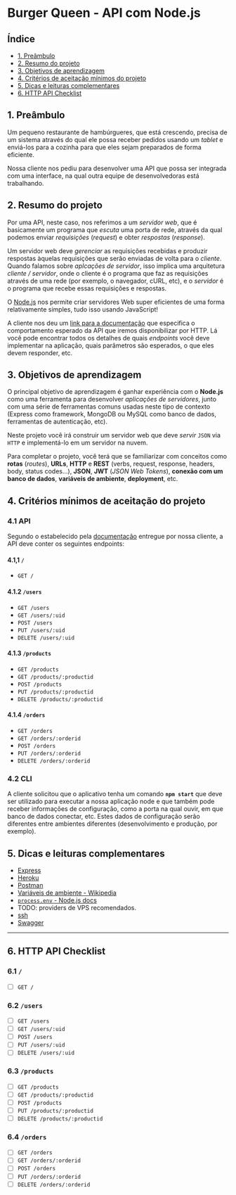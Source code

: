 # Burger Queen - API com Node.js

## Índice

- [1. Preâmbulo](#1-preâmbulo)
- [2. Resumo do projeto](#2-resumo-do-projeto)
- [3. Objetivos de aprendizagem](#3-objetivos-de-aprendizagem)
- [4. Critérios de aceitação mínimos do projeto](#5-critérios-de-aceitação-mínimos-do-projeto)
- [5. Dicas e leituras complementares](#6-dicas-e-leituras-complementares)
- [6. HTTP API Checklist](#7-http-api-checklist)

## 1. Preâmbulo

Um pequeno restaurante de hambúrgueres, que está crescendo, precisa de um
sistema através do qual ele possa receber pedidos usando um _tablet_ e enviá-los
para a cozinha para que eles sejam preparados de forma eficiente.

Nossa cliente nos pediu para desenvolver uma API que possa ser integrada com uma interface,
na qual outra equipe de desenvolvedoras está trabalhando.

## 2. Resumo do projeto

Por uma API, neste caso, nos referimos a um _servidor web_, que é
basicamente um programa que _escuta_ uma porta de rede, através da qual
podemos enviar _requisições_ (_request_) e obter _respostas_ (_response_).

Um servidor web deve _gerenciar_ as requisições recebidas e produzir respostas àquelas
requisições que serão enviadas de volta para o _cliente_. Quando falamos sobre
_aplcações de servidor_, isso implica uma arquitetura _cliente / servidor_,
onde o cliente é o programa que faz as requisições através de uma rede (por
exemplo, o navegador, cURL, etc), e o _servidor_ é o programa que recebe
essas requisições e respostas.

O [Node.js](https://nodejs.org/) nos permite criar servidores Web super eficientes
de uma forma relativamente simples, tudo isso usando JavaScript!

A cliente nos deu um [link para a documentação](https://documenter.getpostman.com/view/1721181/RWgozeom)
que especifica o comportamento esperado da API que iremos disponibilizar por 
HTTP. Lá você pode encontrar todos os detalhes de quais _endpoints_ você deve 
implementar na aplicação, quais parâmetros são esperados, o que eles devem 
responder, etc.

## 3. Objetivos de aprendizagem

O principal objetivo de aprendizagem é ganhar experiência com o **Node.js**
como uma ferramenta para desenvolver _aplicações de servidores_, junto com uma
série de ferramentas comuns usadas neste tipo de contexto (Express como
framework, MongoDB ou MySQL como banco de dados, ferramentas de autenticação, 
etc).

Neste projeto você irá construir um servidor web que deve _servir_ `JSON`
via `HTTP` e implementá-lo em um servidor na nuvem.

Para completar o projeto, você terá que se familiarizar com conceitos como
**rotas** (_routes_), **URLs**, **HTTP** e **REST** (verbs, request, response, headers,
body, status codes...), **JSON**, **JWT** (_JSON Web Tokens_), **conexão com um banco de dados**, **variáveis de ambiente**, **deployment**, etc.

## 4. Critérios mínimos de aceitação do projeto

### 4.1 API

Segundo o estabelecido pela [documentação](https://documenter.getpostman.com/view/1721181/RWgozeom)
entregue por nossa cliente, a API deve conter os seguintes endpoints:

#### 4.1,1 `/`

* `GET /`

#### 4.1.2 `/users`

* `GET /users`
* `GET /users/:uid`
* `POST /users`
* `PUT /users/:uid`
* `DELETE /users/:uid`

#### 4.1.3 `/products`

* `GET /products`
* `GET /products/:productid`
* `POST /products`
* `PUT /products/:productid`
* `DELETE /products/:productid`

#### 4.1.4 `/orders`

* `GET /orders`
* `GET /orders/:orderid`
* `POST /orders`
* `PUT /orders/:orderid`
* `DELETE /orders/:orderid`

### 4.2 CLI

A cliente solicitou que o aplicativo tenha um comando **`npm start`**
que deve ser utilizado para executar a nossa aplicação node e que também pode
receber informações de configuração, como a porta na qual ouvir, em que
banco de dados conectar, etc. Estes dados de configuração serão diferentes entre
ambientes diferentes (desenvolvimento e produção, por exemplo).

## 5. Dicas e leituras complementares

* [Express](https://expressjs.com/)
* [Heroku](https://docs.docker.com/)
* [Postman](https://www.getpostman.com)
* [Variáveis de ambiente - Wikipedia](https://pt.wikipedia.org/wiki/Vari%C3%A1vel_de_ambiente)
* [`process.env` - Node.js docs](https://nodejs.org/api/process.html#process_process_env)
* TODO: providers de VPS recomendados.
* [ssh](https://pt.wikipedia.org/wiki/Secure_Shell)
* [Swagger](https://swagger.io/)

***

## 6. HTTP API Checklist

### 6.1 `/`

* [ ] `GET /`

### 6.2 `/users`

* [ ] `GET /users`
* [ ] `GET /users/:uid`
* [ ] `POST /users`
* [ ] `PUT /users/:uid`
* [ ] `DELETE /users/:uid`

### 6.3 `/products`

* [ ] `GET /products`
* [ ] `GET /products/:productid`
* [ ] `POST /products`
* [ ] `PUT /products/:productid`
* [ ] `DELETE /products/:productid`

### 6.4 `/orders`

* [ ] `GET /orders`
* [ ] `GET /orders/:orderid`
* [ ] `POST /orders`
* [ ] `PUT /orders/:orderid`
* [ ] `DELETE /orders/:orderid`